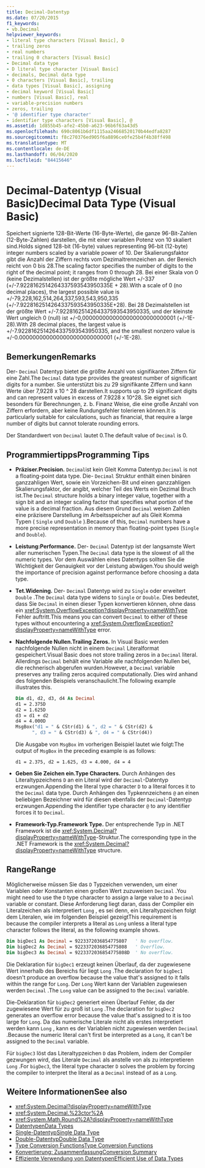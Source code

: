 ```yaml
---
title: Decimal-Datentyp
ms.date: 07/20/2015
f1_keywords:
- vb.Decimal
helpviewer_keywords:
- literal type characters [Visual Basic], D
- trailing zeros
- real numbers
- trailing 0 characters [Visual Basic]
- Decimal data type
- D literal type character [Visual Basic]
- decimals, Decimal data type
- 0 characters [Visual Basic], trailing
- data types [Visual Basic], assigning
- decimal keyword [Visual Basic]
- numbers [Visual Basic], real
- variable-precision numbers
- zeros, trailing
- '@ identifier type character'
- identifier type characters [Visual Basic], @
ms.assetid: 1d855b45-afe2-45b0-a623-96b6f63a43d5
ms.openlocfilehash: 690c8061b6df1115aa24668520170b44edfa8287
ms.sourcegitcommit: f8c270376ed905f6a8896ce0fe25b4f4b38ff498
ms.translationtype: MT
ms.contentlocale: de-DE
ms.lasthandoff: 06/04/2020
ms.locfileid: "84415646"
---
```

# <a name="decimal-data-type-visual-basic"></a><span data-ttu-id="c04f2-102">Decimal-Datentyp (Visual Basic)</span><span class="sxs-lookup"><span data-stu-id="c04f2-102">Decimal Data Type (Visual Basic)</span></span>

<span data-ttu-id="c04f2-103">Speichert signierte 128-Bit-Werte (16-Byte-Werte), die ganze 96-Bit-Zahlen (12-Byte-Zahlen) darstellen, die mit einer variablen Potenz von 10 skaliert sind.</span><span class="sxs-lookup"><span data-stu-id="c04f2-103">Holds signed 128-bit (16-byte) values representing 96-bit (12-byte) integer numbers scaled by a variable power of 10.</span></span> <span data-ttu-id="c04f2-104">Der Skalierungsfaktor gibt die Anzahl der Ziffern rechts vom Dezimaltrennzeichen an. der Bereich reicht von 0 bis 28.</span><span class="sxs-lookup"><span data-stu-id="c04f2-104">The scaling factor specifies the number of digits to the right of the decimal point; it ranges from 0 through 28.</span></span> <span data-ttu-id="c04f2-105">Bei einer Skala von 0 (keine Dezimalstellen) ist der größte mögliche Wert +/-337 (+/-7.9228162514264337593543950335E + 28).</span><span class="sxs-lookup"><span data-stu-id="c04f2-105">With a scale of 0 (no decimal places), the largest possible value is +/-79,228,162,514,264,337,593,543,950,335 (+/-7.9228162514264337593543950335E+28).</span></span> <span data-ttu-id="c04f2-106">Bei 28 Dezimalstellen ist der größte Wert +/-7.9228162514264337593543950335, und der kleinste Wert ungleich 0 (null) ist +/-0,0000000000000000000000000001 (+/-1E-28).</span><span class="sxs-lookup"><span data-stu-id="c04f2-106">With 28 decimal places, the largest value is +/-7.9228162514264337593543950335, and the smallest nonzero value is +/-0.0000000000000000000000000001 (+/-1E-28).</span></span>

## <a name="remarks"></a><span data-ttu-id="c04f2-107">Bemerkungen</span><span class="sxs-lookup"><span data-stu-id="c04f2-107">Remarks</span></span>

<span data-ttu-id="c04f2-108">Der- `Decimal` Datentyp bietet die größte Anzahl von signifikanten Ziffern für eine Zahl.</span><span class="sxs-lookup"><span data-stu-id="c04f2-108">The `Decimal` data type provides the greatest number of significant digits for a number.</span></span> <span data-ttu-id="c04f2-109">Sie unterstützt bis zu 29 signifikante Ziffern und kann Werte über 7,9228 x 10 ^ 28 darstellen.</span><span class="sxs-lookup"><span data-stu-id="c04f2-109">It supports up to 29 significant digits and can represent values in excess of 7.9228 x 10^28.</span></span> <span data-ttu-id="c04f2-110">Sie eignet sich besonders für Berechnungen, z. b. Finanz Weise, die eine große Anzahl von Ziffern erfordern, aber keine Rundungsfehler tolerieren können.</span><span class="sxs-lookup"><span data-stu-id="c04f2-110">It is particularly suitable for calculations, such as financial, that require a large number of digits but cannot tolerate rounding errors.</span></span>

<span data-ttu-id="c04f2-111">Der Standardwert von `Decimal` lautet 0.</span><span class="sxs-lookup"><span data-stu-id="c04f2-111">The default value of `Decimal` is 0.</span></span>

## <a name="programming-tips"></a><span data-ttu-id="c04f2-112">Programmiertipps</span><span class="sxs-lookup"><span data-stu-id="c04f2-112">Programming Tips</span></span>

- <span data-ttu-id="c04f2-113">**Präziser.**</span><span class="sxs-lookup"><span data-stu-id="c04f2-113">**Precision.**</span></span> <span data-ttu-id="c04f2-114">`Decimal`ist kein Gleit Komma Datentyp.</span><span class="sxs-lookup"><span data-stu-id="c04f2-114">`Decimal` is not a floating-point data type.</span></span> <span data-ttu-id="c04f2-115">Die- `Decimal` Struktur enthält einen binären ganzzahligen Wert, sowie ein Vorzeichen-Bit und einen ganzzahligen Skalierungsfaktor, der angibt, welcher Teil des Werts ein Dezimal Bruch ist.</span><span class="sxs-lookup"><span data-stu-id="c04f2-115">The `Decimal` structure holds a binary integer value, together with a sign bit and an integer scaling factor that specifies what portion of the value is a decimal fraction.</span></span> <span data-ttu-id="c04f2-116">Aus diesem Grund `Decimal` weisen Zahlen eine präzisere Darstellung im Arbeitsspeicher auf als Gleit Komma Typen ( `Single` und `Double` ).</span><span class="sxs-lookup"><span data-stu-id="c04f2-116">Because of this, `Decimal` numbers have a more precise representation in memory than floating-point types (`Single` and `Double`).</span></span>

- <span data-ttu-id="c04f2-117">**Leistung:**</span><span class="sxs-lookup"><span data-stu-id="c04f2-117">**Performance.**</span></span> <span data-ttu-id="c04f2-118">Der- `Decimal` Datentyp ist der langsamste Wert aller numerischen Typen.</span><span class="sxs-lookup"><span data-stu-id="c04f2-118">The `Decimal` data type is the slowest of all the numeric types.</span></span> <span data-ttu-id="c04f2-119">Vor dem Auswählen eines Datentyps sollten Sie die Wichtigkeit der Genauigkeit vor der Leistung abwägen.</span><span class="sxs-lookup"><span data-stu-id="c04f2-119">You should weigh the importance of precision against performance before choosing a data type.</span></span>

- <span data-ttu-id="c04f2-120">**Tet.**</span><span class="sxs-lookup"><span data-stu-id="c04f2-120">**Widening.**</span></span> <span data-ttu-id="c04f2-121">Der- `Decimal` Datentyp wird zu `Single` oder erweitert `Double` .</span><span class="sxs-lookup"><span data-stu-id="c04f2-121">The `Decimal` data type widens to `Single` or `Double`.</span></span> <span data-ttu-id="c04f2-122">Dies bedeutet, dass Sie `Decimal` in einen dieser Typen konvertieren können, ohne dass ein <xref:System.OverflowException?displayProperty=nameWithType> Fehler auftritt.</span><span class="sxs-lookup"><span data-stu-id="c04f2-122">This means you can convert `Decimal` to either of these types without encountering a <xref:System.OverflowException?displayProperty=nameWithType> error.</span></span>

- <span data-ttu-id="c04f2-123">**Nachfolgende Nullen.**</span><span class="sxs-lookup"><span data-stu-id="c04f2-123">**Trailing Zeros.**</span></span> <span data-ttu-id="c04f2-124">In Visual Basic werden nachfolgende Nullen nicht in einem `Decimal` Literalformat gespeichert.</span><span class="sxs-lookup"><span data-stu-id="c04f2-124">Visual Basic does not store trailing zeros in a `Decimal` literal.</span></span> <span data-ttu-id="c04f2-125">Allerdings `Decimal` behält eine Variable alle nachfolgenden Nullen bei, die rechnerisch abgerufen wurden.</span><span class="sxs-lookup"><span data-stu-id="c04f2-125">However, a `Decimal` variable preserves any trailing zeros acquired computationally.</span></span> <span data-ttu-id="c04f2-126">Dies wird anhand des folgenden Beispiels veranschaulicht.</span><span class="sxs-lookup"><span data-stu-id="c04f2-126">The following example illustrates this.</span></span>

  ```vb
  Dim d1, d2, d3, d4 As Decimal
  d1 = 2.375D
  d2 = 1.625D
  d3 = d1 + d2
  d4 = 4.000D
  MsgBox("d1 = " & CStr(d1) & ", d2 = " & CStr(d2) &
        ", d3 = " & CStr(d3) & ", d4 = " & CStr(d4))
  ```

  <span data-ttu-id="c04f2-127">Die Ausgabe von `MsgBox` im vorherigen Beispiel lautet wie folgt:</span><span class="sxs-lookup"><span data-stu-id="c04f2-127">The output of `MsgBox` in the preceding example is as follows:</span></span>

  ```console
  d1 = 2.375, d2 = 1.625, d3 = 4.000, d4 = 4
  ```

- <span data-ttu-id="c04f2-128">**Geben Sie Zeichen ein.**</span><span class="sxs-lookup"><span data-stu-id="c04f2-128">**Type Characters.**</span></span> <span data-ttu-id="c04f2-129">Durch Anhängen des Literaltypzeichens `D` an ein Literal wird der `Decimal`-Datentyp erzwungen.</span><span class="sxs-lookup"><span data-stu-id="c04f2-129">Appending the literal type character `D` to a literal forces it to the `Decimal` data type.</span></span> <span data-ttu-id="c04f2-130">Durch Anhängen des Typkennzeichens `@` an einen beliebigen Bezeichner wird für diesen ebenfalls der `Decimal`-Datentyp erzwungen.</span><span class="sxs-lookup"><span data-stu-id="c04f2-130">Appending the identifier type character `@` to any identifier forces it to `Decimal`.</span></span>

- <span data-ttu-id="c04f2-131">**Framework-Typ.**</span><span class="sxs-lookup"><span data-stu-id="c04f2-131">**Framework Type.**</span></span> <span data-ttu-id="c04f2-132">Der entsprechende Typ in .NET Framework ist die <xref:System.Decimal?displayProperty=nameWithType>-Struktur.</span><span class="sxs-lookup"><span data-stu-id="c04f2-132">The corresponding type in the .NET Framework is the <xref:System.Decimal?displayProperty=nameWithType> structure.</span></span>

## <a name="range"></a><span data-ttu-id="c04f2-133">Range</span><span class="sxs-lookup"><span data-stu-id="c04f2-133">Range</span></span>

 <span data-ttu-id="c04f2-134">Möglicherweise müssen Sie das `D` Typzeichen verwenden, um einer Variablen oder Konstanten einen großen Wert zuzuweisen `Decimal` .</span><span class="sxs-lookup"><span data-stu-id="c04f2-134">You might need to use the `D` type character to assign a large value to a `Decimal` variable or constant.</span></span> <span data-ttu-id="c04f2-135">Diese Anforderung liegt daran, dass der Compiler ein Literalzeichen als interpretiert `Long` , es sei denn, ein Literaltypzeichen folgt dem Literalen, wie im folgenden Beispiel gezeigt</span><span class="sxs-lookup"><span data-stu-id="c04f2-135">This requirement is because the compiler interprets a literal as `Long` unless a literal type character follows the literal, as the following example shows.</span></span>

```vb
Dim bigDec1 As Decimal = 9223372036854775807   ' No overflow.
Dim bigDec2 As Decimal = 9223372036854775808   ' Overflow.
Dim bigDec3 As Decimal = 9223372036854775808D  ' No overflow.
```

<span data-ttu-id="c04f2-136">Die Deklaration für `bigDec1` erzeugt keinen Überlauf, da der zugewiesene Wert innerhalb des Bereichs für liegt `Long` .</span><span class="sxs-lookup"><span data-stu-id="c04f2-136">The declaration for `bigDec1` doesn't produce an overflow because the value that's assigned to it falls within the range for `Long`.</span></span> <span data-ttu-id="c04f2-137">Der `Long` Wert kann der Variablen zugewiesen werden `Decimal` .</span><span class="sxs-lookup"><span data-stu-id="c04f2-137">The `Long` value can be assigned to the `Decimal` variable.</span></span>

<span data-ttu-id="c04f2-138">Die-Deklaration für `bigDec2` generiert einen Überlauf Fehler, da der zugewiesene Wert für zu groß ist `Long` .</span><span class="sxs-lookup"><span data-stu-id="c04f2-138">The declaration for `bigDec2` generates an overflow error because the value that's assigned to it is too large for `Long`.</span></span> <span data-ttu-id="c04f2-139">Da das numerische Literale nicht als erstes interpretiert werden kann `Long` , kann es der Variablen nicht zugewiesen werden `Decimal` .</span><span class="sxs-lookup"><span data-stu-id="c04f2-139">Because the numeric literal can't first be interpreted as a `Long`, it can't be assigned to the `Decimal` variable.</span></span>

<span data-ttu-id="c04f2-140">Für `bigDec3` löst das Literaltypzeichen `D` das Problem, indem der Compiler gezwungen wird, das Literale `Decimal` als anstelle von als zu interpretieren `Long` .</span><span class="sxs-lookup"><span data-stu-id="c04f2-140">For `bigDec3`, the literal type character `D` solves the problem by forcing the compiler to interpret the literal as a `Decimal` instead of as a `Long`.</span></span>

## <a name="see-also"></a><span data-ttu-id="c04f2-141">Weitere Informationen</span><span class="sxs-lookup"><span data-stu-id="c04f2-141">See also</span></span>

- <xref:System.Decimal?displayProperty=nameWithType>
- <xref:System.Decimal.%23ctor%2A>
- <xref:System.Math.Round%2A?displayProperty=nameWithType>
- [<span data-ttu-id="c04f2-142">Datentypen</span><span class="sxs-lookup"><span data-stu-id="c04f2-142">Data Types</span></span>](index.md)
- [<span data-ttu-id="c04f2-143">Single-Datentyp</span><span class="sxs-lookup"><span data-stu-id="c04f2-143">Single Data Type</span></span>](single-data-type.md)
- [<span data-ttu-id="c04f2-144">Double-Datentyp</span><span class="sxs-lookup"><span data-stu-id="c04f2-144">Double Data Type</span></span>](double-data-type.md)
- [<span data-ttu-id="c04f2-145">Type Conversion Functions</span><span class="sxs-lookup"><span data-stu-id="c04f2-145">Type Conversion Functions</span></span>](../functions/type-conversion-functions.md)
- [<span data-ttu-id="c04f2-146">Konvertierung: Zusammenfassung</span><span class="sxs-lookup"><span data-stu-id="c04f2-146">Conversion Summary</span></span>](../keywords/conversion-summary.md)
- [<span data-ttu-id="c04f2-147">Effiziente Verwendung von Datentypen</span><span class="sxs-lookup"><span data-stu-id="c04f2-147">Efficient Use of Data Types</span></span>](../../programming-guide/language-features/data-types/efficient-use-of-data-types.md)
